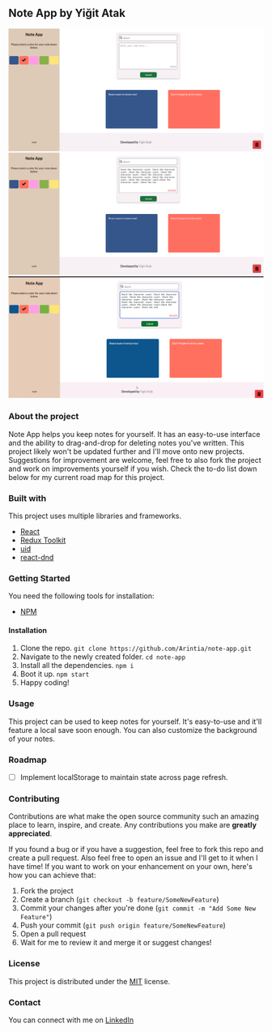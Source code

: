 ## Note App by Yiğit Atak
![Simple Markdown Previewer](./readme/1.png)
![Simple Markdown Previewer](./readme/2.png)
![Simple Markdown Previewer](./readme/3.gif)

### About the project
Note App helps you keep notes for yourself. It has an easy-to-use interface and the ability to drag-and-drop for deleting notes you've written. This project likely won't be updated further and I'll move onto new projects. Suggestions for improvement are welcome, feel free to also fork the project and work on improvements yourself if you wish. Check the to-do list down below for my current road map for this project.

### Built with
This project uses multiple libraries and frameworks.
- [React](https://tr.reactjs.org/)
- [Redux Toolkit](https://redux-toolkit.js.org/)
- [uid](https://www.npmjs.com/package/uid)
- [react-dnd](https://react-dnd.github.io/react-dnd/about)

### Getting Started
You need the following tools for installation:
- [NPM](https://www.npmjs.com/)

#### Installation
1. Clone the repo.
`git clone https://github.com/Arintia/note-app.git`
2. Navigate to the newly created folder.
`cd note-app`
3. Install all the dependencies.
`npm i`
4. Boot it up.
`npm start`
5. Happy coding!

### Usage
This project can be used to keep notes for yourself. It's easy-to-use and it'll feature a local save soon enough. You can also customize the background of your notes. 

### Roadmap
- [ ] Implement localStorage to maintain state across page refresh.

### Contributing
Contributions are what make the open source community such an amazing place to learn, inspire, and create. Any contributions you make are **greatly appreciated**.

If you found a bug or if you have a suggestion, feel free to fork this repo and create a pull request. Also feel free to open an issue and I'll get to it when I have time! If you want to work on your enhancement on your own, here's how you can achieve that:

1. Fork the project
2. Create a branch (`git checkout -b feature/SomeNewFeature`)
3. Commit your changes after you're done (`git commit -m "Add Some New Feature"`)
4. Push your commit (`git push origin feature/SomeNewFeature`)
5. Open a pull request
6. Wait for me to review it and merge it or suggest changes!

### License
This project is distributed under the [MIT](https://choosealicense.com/licenses/mit/) license. 

### Contact
You can connect with me on [LinkedIn](https://www.linkedin.com/in/yigitatak/)